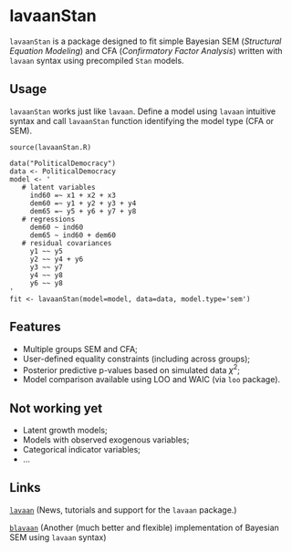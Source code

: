 # lavaanStan

`lavaanStan` is a package designed to fit simple Bayesian SEM (*Structural Equation Modeling*) and CFA (*Confirmatory Factor Analysis*) written with `lavaan` syntax using precompiled `Stan` models.

## Usage

`lavaanStan` works just like `lavaan`. Define a model using `lavaan` intuitive syntax and call `lavaanStan` function identifying the model type (CFA or SEM).

``` {r}
source(lavaanStan.R)

data("PoliticalDemocracy")
data <- PoliticalDemocracy
model <- '
   # latent variables
     ind60 =~ x1 + x2 + x3
     dem60 =~ y1 + y2 + y3 + y4
     dem65 =~ y5 + y6 + y7 + y8
   # regressions
     dem60 ~ ind60
     dem65 ~ ind60 + dem60
   # residual covariances
     y1 ~~ y5
     y2 ~~ y4 + y6
     y3 ~~ y7
     y4 ~~ y8
     y6 ~~ y8
'
fit <- lavaanStan(model=model, data=data, model.type='sem')
```

## Features

* Multiple groups SEM and CFA;
* User-defined equality constraints (including across groups);
* Posterior predictive p-values based on simulated data $\chi^2$;
* Model comparison available using LOO and WAIC (via `loo` package).

## Not working yet

* Latent growth models;
* Models with observed exogenous variables;
* Categorical indicator variables;
* ...

## Links

[`lavaan`](http://lavaan.ugent.be/) (News, tutorials and support for the `lavaan` package.)

[`blavaan`](https://github.com/ecmerkle/blavaan) (Another (much better and flexible) implementation of Bayesian SEM using `lavaan` syntax)
